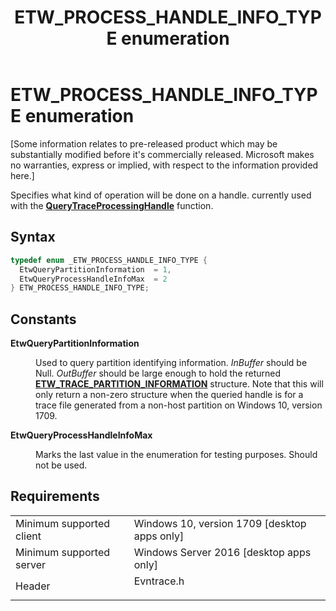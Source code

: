 ﻿---
Description: 'Specifies what kind of operation will be done on a handle.'
ms.assetid: '92932E4C-0A06-4CDE-B14B-BF53226E133B'
title: 'ETW\_PROCESS\_HANDLE\_INFO\_TYPE enumeration'
---

# ETW\_PROCESS\_HANDLE\_INFO\_TYPE enumeration

\[Some information relates to pre-released product which may be substantially modified before it's commercially released. Microsoft makes no warranties, express or implied, with respect to the information provided here.\]

Specifies what kind of operation will be done on a handle. currently used with the [**QueryTraceProcessingHandle**](querytraceprocessinghandle.md) function.

## Syntax


```C++
typedef enum _ETW_PROCESS_HANDLE_INFO_TYPE { 
  EtwQueryPartitionInformation  = 1,
  EtwQueryProcessHandleInfoMax  = 2
} ETW_PROCESS_HANDLE_INFO_TYPE;
```



## Constants

<dl> <dt>

<span id="EtwQueryPartitionInformation"></span><span id="etwquerypartitioninformation"></span><span id="ETWQUERYPARTITIONINFORMATION"></span>**EtwQueryPartitionInformation**
</dt> <dd>

Used to query partition identifying information. *InBuffer* should be Null. *OutBuffer* should be large enough to hold the returned [**ETW\_TRACE\_PARTITION\_INFORMATION**](etw-trace-partition-information.md) structure. Note that this will only return a non-zero structure when the queried handle is for a trace file generated from a non-host partition on Windows 10, version 1709.

</dd> <dt>

<span id="EtwQueryProcessHandleInfoMax"></span><span id="etwqueryprocesshandleinfomax"></span><span id="ETWQUERYPROCESSHANDLEINFOMAX"></span>**EtwQueryProcessHandleInfoMax**
</dt> <dd>

Marks the last value in the enumeration for testing purposes. Should not be used.

</dd> </dl>

## Requirements



|                                     |                                                                                       |
|-------------------------------------|---------------------------------------------------------------------------------------|
| Minimum supported client<br/> | Windows 10, version 1709 \[desktop apps only\]<br/>                             |
| Minimum supported server<br/> | Windows Server 2016 \[desktop apps only\]<br/>                                  |
| Header<br/>                   | <dl> <dt>Evntrace.h</dt> </dl> |



 

 




